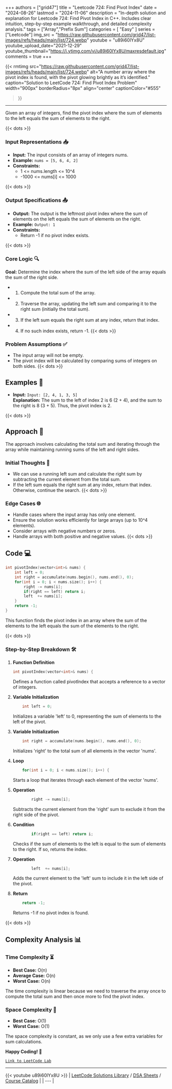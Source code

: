 
+++
authors = ["grid47"]
title = "Leetcode 724: Find Pivot Index"
date = "2024-08-26"
lastmod = "2024-11-06"
description = "In-depth solution and explanation for Leetcode 724: Find Pivot Index in C++. Includes clear intuition, step-by-step example walkthrough, and detailed complexity analysis."
tags = ["Array","Prefix Sum"]
categories = [
    "Easy"
]
series = ["Leetcode"]
img_src = "https://raw.githubusercontent.com/grid47/list-images/refs/heads/main/list/724.webp"
youtube = "u89i60lYx8U"
youtube_upload_date="2021-12-29"
youtube_thumbnail="https://i.ytimg.com/vi/u89i60lYx8U/maxresdefault.jpg"
comments = true
+++


{{< rmtimg 
    src="https://raw.githubusercontent.com/grid47/list-images/refs/heads/main/list/724.webp" 
    alt="A number array where the pivot index is found, with the pivot glowing brightly as it’s identified."
    caption="Solution to LeetCode 724: Find Pivot Index Problem"
    width="900px"
    borderRadius="8px"
    align="center" 
    captionColor="#555"
>}}
---
Given an array of integers, find the pivot index where the sum of elements to the left equals the sum of elements to the right.
<!--more-->
{{< dots >}}
### Input Representations 📥
- **Input:** The input consists of an array of integers nums.
- **Example:** `nums = [5, 6, 4, 2]`
- **Constraints:**
	- 1 <= nums.length <= 10^4
	- -1000 <= nums[i] <= 1000

{{< dots >}}
### Output Specifications 📤
- **Output:** The output is the leftmost pivot index where the sum of elements on the left equals the sum of elements on the right.
- **Example:** `Output: 1`
- **Constraints:**
	- Return -1 if no pivot index exists.

{{< dots >}}
### Core Logic 🔍
**Goal:** Determine the index where the sum of the left side of the array equals the sum of the right side.

- 1. Compute the total sum of the array.
- 2. Traverse the array, updating the left sum and comparing it to the right sum (initially the total sum).
- 3. If the left sum equals the right sum at any index, return that index.
- 4. If no such index exists, return -1.
{{< dots >}}
### Problem Assumptions ✅
- The input array will not be empty.
- The pivot index will be calculated by comparing sums of integers on both sides.
{{< dots >}}
## Examples 🧩
- **Input:** `Input: [2, 4, 1, 3, 5]`  \
  **Explanation:** The sum to the left of index 2 is 6 (2 + 4), and the sum to the right is 8 (3 + 5). Thus, the pivot index is 2.

{{< dots >}}
## Approach 🚀
The approach involves calculating the total sum and iterating through the array while maintaining running sums of the left and right sides.

### Initial Thoughts 💭
- We can use a running left sum and calculate the right sum by subtracting the current element from the total sum.
- If the left sum equals the right sum at any index, return that index. Otherwise, continue the search.
{{< dots >}}
### Edge Cases 🌐
- Handle cases where the input array has only one element.
- Ensure the solution works efficiently for large arrays (up to 10^4 elements).
- Consider arrays with negative numbers or zeros.
- Handle arrays with both positive and negative values.
{{< dots >}}
## Code 💻
```cpp
int pivotIndex(vector<int>& nums) {
    int left = 0;
    int right = accumulate(nums.begin(), nums.end(), 0);
    for(int i = 0; i < nums.size(); i++) {
        right -= nums[i];
        if(right == left) return i;
        left  += nums[i];
    }
    return -1;
}
```

This function finds the pivot index in an array where the sum of the elements to the left equals the sum of the elements to the right.

{{< dots >}}
### Step-by-Step Breakdown 🛠️
1. **Function Definition**
	```cpp
	int pivotIndex(vector<int>& nums) {
	```
	Defines a function called pivotIndex that accepts a reference to a vector of integers.

2. **Variable Initialization**
	```cpp
	    int left = 0;
	```
	Initializes a variable 'left' to 0, representing the sum of elements to the left of the pivot.

3. **Variable Initialization**
	```cpp
	    int right = accumulate(nums.begin(), nums.end(), 0);
	```
	Initializes 'right' to the total sum of all elements in the vector 'nums'.

4. **Loop**
	```cpp
	    for(int i = 0; i < nums.size(); i++) {
	```
	Starts a loop that iterates through each element of the vector 'nums'.

5. **Operation**
	```cpp
	        right -= nums[i];
	```
	Subtracts the current element from the 'right' sum to exclude it from the right side of the pivot.

6. **Condition**
	```cpp
	        if(right == left) return i;
	```
	Checks if the sum of elements to the left is equal to the sum of elements to the right. If so, returns the index.

7. **Operation**
	```cpp
	        left  += nums[i];
	```
	Adds the current element to the 'left' sum to include it in the left side of the pivot.

8. **Return**
	```cpp
	    return -1;
	```
	Returns -1 if no pivot index is found.

{{< dots >}}
## Complexity Analysis 📊
### Time Complexity ⏳
- **Best Case:** O(n)
- **Average Case:** O(n)
- **Worst Case:** O(n)

The time complexity is linear because we need to traverse the array once to compute the total sum and then once more to find the pivot index.

### Space Complexity 💾
- **Best Case:** O(1)
- **Worst Case:** O(1)

The space complexity is constant, as we only use a few extra variables for sum calculations.

**Happy Coding! 🎉**


[`Link to LeetCode Lab`](https://leetcode.com/problems/find-pivot-index/description/)

---
{{< youtube u89i60lYx8U >}}
| [LeetCode Solutions Library](https://grid47.xyz/leetcode/) / [DSA Sheets](https://grid47.xyz/sheets/) / [Course Catalog](https://grid47.xyz/courses/) |
| --- |
